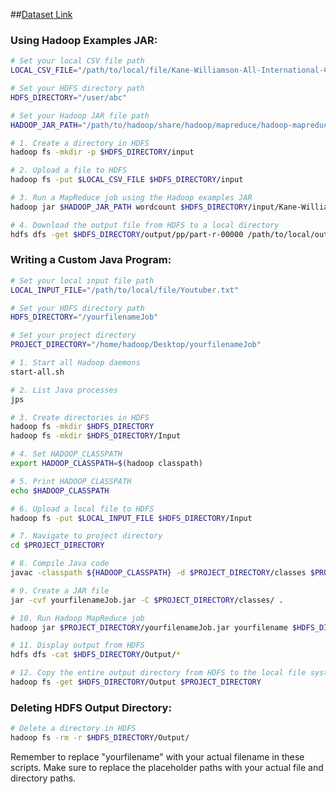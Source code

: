 ##[Dataset Link](https://www.kaggle.com/datasets/shiivvvaam/top-youtuber-worldwide)

### Using Hadoop Examples JAR:

```bash
# Set your local CSV file path
LOCAL_CSV_FILE="/path/to/local/file/Kane-Williamson-All-International-Cricket-Centuries.csv"

# Set your HDFS directory path
HDFS_DIRECTORY="/user/abc"

# Set your Hadoop JAR file path
HADOOP_JAR_PATH="/path/to/hadoop/share/hadoop/mapreduce/hadoop-mapreduce-examples-3.3.6.jar"

# 1. Create a directory in HDFS
hadoop fs -mkdir -p $HDFS_DIRECTORY/input

# 2. Upload a file to HDFS
hadoop fs -put $LOCAL_CSV_FILE $HDFS_DIRECTORY/input

# 3. Run a MapReduce job using the Hadoop examples JAR
hadoop jar $HADOOP_JAR_PATH wordcount $HDFS_DIRECTORY/input/Kane-Williamson-All-International-Cricket-Centuries.csv $HDFS_DIRECTORY/output/pp

# 4. Download the output file from HDFS to a local directory
hdfs dfs -get $HDFS_DIRECTORY/output/pp/part-r-00000 /path/to/local/output/outt.txt
```

### Writing a Custom Java Program:

```bash
# Set your local input file path
LOCAL_INPUT_FILE="/path/to/local/file/Youtuber.txt"

# Set your HDFS directory path
HDFS_DIRECTORY="/yourfilenameJob"

# Set your project directory
PROJECT_DIRECTORY="/home/hadoop/Desktop/yourfilenameJob"

# 1. Start all Hadoop daemons
start-all.sh

# 2. List Java processes
jps

# 3. Create directories in HDFS
hadoop fs -mkdir $HDFS_DIRECTORY
hadoop fs -mkdir $HDFS_DIRECTORY/Input

# 4. Set HADOOP_CLASSPATH
export HADOOP_CLASSPATH=$(hadoop classpath)

# 5. Print HADOOP_CLASSPATH
echo $HADOOP_CLASSPATH

# 6. Upload a local file to HDFS
hadoop fs -put $LOCAL_INPUT_FILE $HDFS_DIRECTORY/Input

# 7. Navigate to project directory
cd $PROJECT_DIRECTORY

# 8. Compile Java code
javac -classpath ${HADOOP_CLASSPATH} -d $PROJECT_DIRECTORY/classes $PROJECT_DIRECTORY/yourfilename.java

# 9. Create a JAR file
jar -cvf yourfilenameJob.jar -C $PROJECT_DIRECTORY/classes/ .

# 10. Run Hadoop MapReduce job
hadoop jar $PROJECT_DIRECTORY/yourfilenameJob.jar yourfilename $HDFS_DIRECTORY/Input $HDFS_DIRECTORY/Output

# 11. Display output from HDFS
hdfs dfs -cat $HDFS_DIRECTORY/Output/*

# 12. Copy the entire output directory from HDFS to the local file system
hadoop fs -get $HDFS_DIRECTORY/Output $PROJECT_DIRECTORY
```

### Deleting HDFS Output Directory:

```bash
# Delete a directory in HDFS
hadoop fs -rm -r $HDFS_DIRECTORY/Output/
```

Remember to replace "yourfilename" with your actual filename in these scripts.
Make sure to replace the placeholder paths with your actual file and directory paths.

